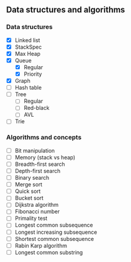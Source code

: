 ## Data structures and algorithms

### Data structures
- [x] Linked list
- [x] StackSpec
- [x] Max Heap
- [x] Queue
    - [x] Regular
    - [x] Priority
- [x] Graph
- [ ] Hash table
- [ ] Tree
    - [ ] Regular
    - [ ] Red-black
    - [ ] AVL
- [ ] Trie

### Algorithms and concepts
- [ ] Bit manipulation
- [ ] Memory (stack vs heap)
- [ ] Breadth-first search
- [ ] Depth-first search
- [ ] Binary search
- [ ] Merge sort
- [ ] Quick sort
- [ ] Bucket sort
- [ ] Dijkstra algorithm
- [ ] Fibonacci number
- [ ] Primality test
- [ ] Longest common subsequence
- [ ] Longest increasing subsequence
- [ ] Shortest common subsequence
- [ ] Rabin Karp algorithm
- [ ] Longest common substring